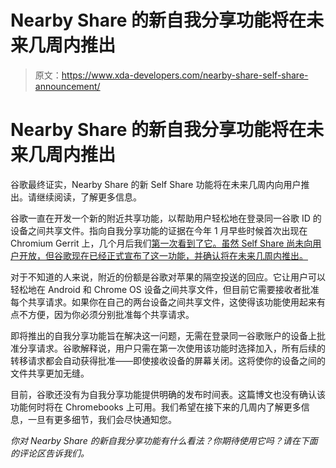 # Nearby Share 的新自我分享功能将在未来几周内推出

> 原文：<https://www.xda-developers.com/nearby-share-self-share-announcement/>

# Nearby Share 的新自我分享功能将在未来几周内推出

谷歌最终证实，Nearby Share 的新 Self Share 功能将在未来几周内向用户推出。请继续阅读，了解更多信息。

谷歌一直在开发一个新的附近共享功能，以帮助用户轻松地在登录同一谷歌 ID 的设备之间共享文件。指向自我分享功能的证据在今年 1 月早些时候首次出现在 Chromium Gerrit 上，几个月后我们[第一次看到了它。虽然 Self Share 尚未向用户开放，但谷歌现在已经正式宣布了这一功能，并确认将在未来几周内推出。](https://www.xda-developers.com/nearby-share-self-share-feature-coming-soon/)

对于不知道的人来说，附近的份额是谷歌对苹果的隔空投送的回应。它让用户可以轻松地在 Android 和 Chrome OS 设备之间共享文件，但目前它需要接收者批准每个共享请求。如果你在自己的两台设备之间共享文件，这使得该功能使用起来有点不方便，因为你必须分别批准每个共享请求。

即将推出的自我分享功能旨在解决这一问题，无需在登录同一谷歌账户的设备上批准分享请求。谷歌解释说，用户只需在第一次使用该功能时选择加入，所有后续的转移请求都会自动获得批准——即使接收设备的屏幕关闭。这将使你的设备之间的文件共享更加无缝。

目前，谷歌还没有为自我分享功能提供明确的发布时间表。这篇博文也没有确认该功能何时将在 Chromebooks 上可用。我们希望在接下来的几周内了解更多信息，一旦有更多细节，我们会尽快通知您。

*你对 Nearby Share 的新自我分享功能有什么看法？你期待使用它吗？请在下面的评论区告诉我们。*